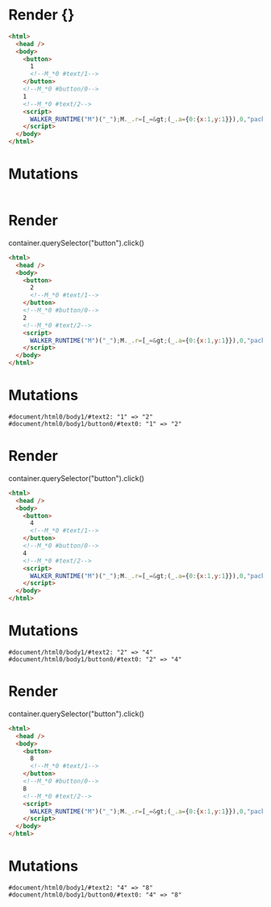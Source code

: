 # Render {}
```html
<html>
  <head />
  <body>
    <button>
      1
      <!--M_*0 #text/1-->
    </button>
    <!--M_*0 #button/0-->
    1
    <!--M_*0 #text/2-->
    <script>
      WALKER_RUNTIME("M")("_");M._.r=[_=&gt;(_.a={0:{x:1,y:1}}),0,"packages/translator-tags/src/__tests__/fixtures/let-tag/template.marko_0_x_y",0];M._.w()
    </script>
  </body>
</html>
```

# Mutations
```

```


# Render 
container.querySelector("button").click()

```html
<html>
  <head />
  <body>
    <button>
      2
      <!--M_*0 #text/1-->
    </button>
    <!--M_*0 #button/0-->
    2
    <!--M_*0 #text/2-->
    <script>
      WALKER_RUNTIME("M")("_");M._.r=[_=&gt;(_.a={0:{x:1,y:1}}),0,"packages/translator-tags/src/__tests__/fixtures/let-tag/template.marko_0_x_y",0];M._.w()
    </script>
  </body>
</html>
```

# Mutations
```
#document/html0/body1/#text2: "1" => "2"
#document/html0/body1/button0/#text0: "1" => "2"
```


# Render 
container.querySelector("button").click()

```html
<html>
  <head />
  <body>
    <button>
      4
      <!--M_*0 #text/1-->
    </button>
    <!--M_*0 #button/0-->
    4
    <!--M_*0 #text/2-->
    <script>
      WALKER_RUNTIME("M")("_");M._.r=[_=&gt;(_.a={0:{x:1,y:1}}),0,"packages/translator-tags/src/__tests__/fixtures/let-tag/template.marko_0_x_y",0];M._.w()
    </script>
  </body>
</html>
```

# Mutations
```
#document/html0/body1/#text2: "2" => "4"
#document/html0/body1/button0/#text0: "2" => "4"
```


# Render 
container.querySelector("button").click()

```html
<html>
  <head />
  <body>
    <button>
      8
      <!--M_*0 #text/1-->
    </button>
    <!--M_*0 #button/0-->
    8
    <!--M_*0 #text/2-->
    <script>
      WALKER_RUNTIME("M")("_");M._.r=[_=&gt;(_.a={0:{x:1,y:1}}),0,"packages/translator-tags/src/__tests__/fixtures/let-tag/template.marko_0_x_y",0];M._.w()
    </script>
  </body>
</html>
```

# Mutations
```
#document/html0/body1/#text2: "4" => "8"
#document/html0/body1/button0/#text0: "4" => "8"
```